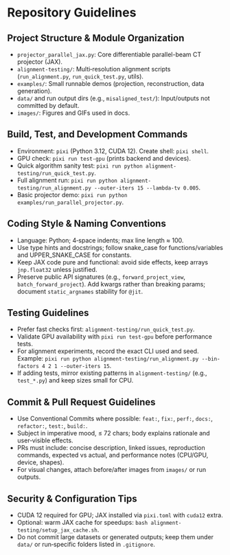 # Repository Guidelines

## Project Structure & Module Organization
- `projector_parallel_jax.py`: Core differentiable parallel-beam CT projector (JAX).
- `alignment-testing/`: Multi‑resolution alignment scripts (`run_alignment.py`, `run_quick_test.py`, utils).
- `examples/`: Small runnable demos (projection, reconstruction, data generation).
- `data/` and run output dirs (e.g., `misaligned_test/`): Input/outputs not committed by default.
- `images/`: Figures and GIFs used in docs.

## Build, Test, and Development Commands
- Environment: `pixi` (Python 3.12, CUDA 12). Create shell: `pixi shell`.
- GPU check: `pixi run test-gpu` (prints backend and devices).
- Quick algorithm sanity test: `pixi run python alignment-testing/run_quick_test.py`.
- Full alignment run: `pixi run python alignment-testing/run_alignment.py --outer-iters 15 --lambda-tv 0.005`.
- Basic projector demo: `pixi run python examples/run_parallel_projector.py`.

## Coding Style & Naming Conventions
- Language: Python; 4‑space indents; max line length ≈ 100.
- Use type hints and docstrings; follow snake_case for functions/variables and UPPER_SNAKE_CASE for constants.
- Keep JAX code pure and functional: avoid side effects, keep arrays `jnp.float32` unless justified.
- Preserve public API signatures (e.g., `forward_project_view`, `batch_forward_project`). Add kwargs rather than breaking params; document `static_argnames` stability for `@jit`.

## Testing Guidelines
- Prefer fast checks first: `alignment-testing/run_quick_test.py`.
- Validate GPU availability with `pixi run test-gpu` before performance tests.
- For alignment experiments, record the exact CLI used and seed. Example: `pixi run python alignment-testing/run_alignment.py --bin-factors 4 2 1 --outer-iters 15`.
- If adding tests, mirror existing patterns in `alignment-testing/` (e.g., `test_*.py`) and keep sizes small for CPU.

## Commit & Pull Request Guidelines
- Use Conventional Commits where possible: `feat:`, `fix:`, `perf:`, `docs:`, `refactor:`, `test:`, `build:`.
- Subject in imperative mood, ≤ 72 chars; body explains rationale and user‑visible effects.
- PRs must include: concise description, linked issues, reproduction commands, expected vs actual, and performance notes (CPU/GPU, device, shapes).
- For visual changes, attach before/after images from `images/` or run outputs.

## Security & Configuration Tips
- CUDA 12 required for GPU; JAX installed via `pixi.toml` with `cuda12` extra.
- Optional: warm JAX cache for speedups: `bash alignment-testing/setup_jax_cache.sh`.
- Do not commit large datasets or generated outputs; keep them under `data/` or run‑specific folders listed in `.gitignore`.
